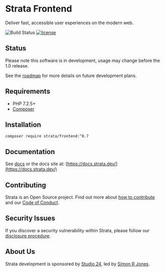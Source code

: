 # Strata Frontend

Deliver fast, accessible user experiences on the modern web.

![Build Status](https://github.com/strata/frontend/workflows/PHP%20tests/badge.svg) 
[![license][license-badge]][LICENSE]

## Status
Please note this software is in development, usage may change before the 1.0 release.

See the [roadmap](ROADMAP.md) for more details on future development plans. 

## Requirements

* PHP 7.2.5+
* [Composer](https://getcomposer.org/)

## Installation

```
composer require strata/frontend:^0.7
```

## Documentation

See [docs](docs/README.md) or the docs site at: [https://docs.strata.dev/](https://docs.strata.dev/)

## Contributing

Strata is an Open Source project. Find out more about [how to contribute](CONTRIBUTING.md) and our 
[Code of Conduct](CODE_OF_CONDUCT.md).

## Security Issues

If you discover a security vulnerability within Strata, please follow our [disclosure procedure](SECURITY.md).

## About Us

Strata development is sponsored by [Studio 24](https://www.studio24.net/), led by 
[Simon R Jones](https://github.com/simonrjones/).

[CHANGELOG]: ./CHANGELOG.md
[LICENSE]: ./LICENSE
[license-badge]: https://img.shields.io/badge/license-MIT-blue.svg
